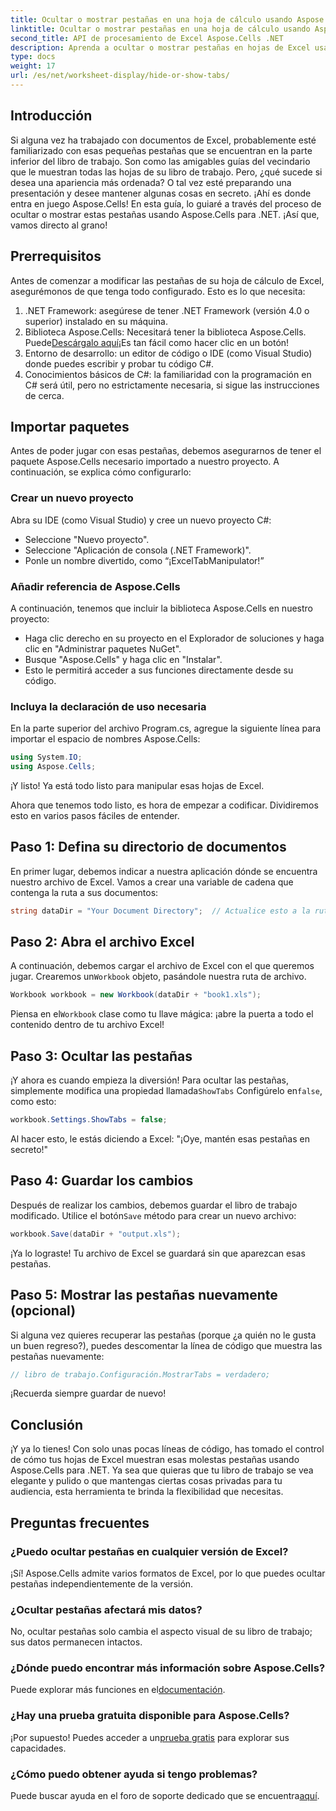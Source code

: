 ```yaml
---
title: Ocultar o mostrar pestañas en una hoja de cálculo usando Aspose.Cells
linktitle: Ocultar o mostrar pestañas en una hoja de cálculo usando Aspose.Cells
second_title: API de procesamiento de Excel Aspose.Cells .NET
description: Aprenda a ocultar o mostrar pestañas en hojas de Excel usando Aspose.Cells para .NET en este completo tutorial paso a paso.
type: docs
weight: 17
url: /es/net/worksheet-display/hide-or-show-tabs/
---
```

## Introducción

Si alguna vez ha trabajado con documentos de Excel, probablemente esté familiarizado con esas pequeñas pestañas que se encuentran en la parte inferior del libro de trabajo. Son como las amigables guías del vecindario que le muestran todas las hojas de su libro de trabajo. Pero, ¿qué sucede si desea una apariencia más ordenada? O tal vez esté preparando una presentación y desee mantener algunas cosas en secreto. ¡Ahí es donde entra en juego Aspose.Cells! En esta guía, lo guiaré a través del proceso de ocultar o mostrar estas pestañas usando Aspose.Cells para .NET. ¡Así que, vamos directo al grano!

## Prerrequisitos

Antes de comenzar a modificar las pestañas de su hoja de cálculo de Excel, asegurémonos de que tenga todo configurado. Esto es lo que necesita:

1. .NET Framework: asegúrese de tener .NET Framework (versión 4.0 o superior) instalado en su máquina.
2.  Biblioteca Aspose.Cells: Necesitará tener la biblioteca Aspose.Cells. Puede[Descárgalo aquí](https://releases.aspose.com/cells/net/)¡Es tan fácil como hacer clic en un botón!
3. Entorno de desarrollo: un editor de código o IDE (como Visual Studio) donde puedes escribir y probar tu código C#.
4. Conocimientos básicos de C#: la familiaridad con la programación en C# será útil, pero no estrictamente necesaria, si sigue las instrucciones de cerca.

## Importar paquetes

Antes de poder jugar con esas pestañas, debemos asegurarnos de tener el paquete Aspose.Cells necesario importado a nuestro proyecto. A continuación, se explica cómo configurarlo:

### Crear un nuevo proyecto

Abra su IDE (como Visual Studio) y cree un nuevo proyecto C#:

- Seleccione "Nuevo proyecto".
- Seleccione "Aplicación de consola (.NET Framework)". 
- Ponle un nombre divertido, como “¡ExcelTabManipulator!”

### Añadir referencia de Aspose.Cells

A continuación, tenemos que incluir la biblioteca Aspose.Cells en nuestro proyecto:

- Haga clic derecho en su proyecto en el Explorador de soluciones y haga clic en "Administrar paquetes NuGet".
- Busque "Aspose.Cells" y haga clic en "Instalar". 
- Esto le permitirá acceder a sus funciones directamente desde su código.

### Incluya la declaración de uso necesaria

En la parte superior del archivo Program.cs, agregue la siguiente línea para importar el espacio de nombres Aspose.Cells:

```csharp
using System.IO;
using Aspose.Cells;
```

¡Y listo! Ya está todo listo para manipular esas hojas de Excel.

Ahora que tenemos todo listo, es hora de empezar a codificar. Dividiremos esto en varios pasos fáciles de entender.

## Paso 1: Defina su directorio de documentos

En primer lugar, debemos indicar a nuestra aplicación dónde se encuentra nuestro archivo de Excel. Vamos a crear una variable de cadena que contenga la ruta a sus documentos:

```csharp
string dataDir = "Your Document Directory";  // Actualice esto a la ruta de su directorio
```

## Paso 2: Abra el archivo Excel

 A continuación, debemos cargar el archivo de Excel con el que queremos jugar. Crearemos un`Workbook` objeto, pasándole nuestra ruta de archivo.

```csharp
Workbook workbook = new Workbook(dataDir + "book1.xls");
```

 Piensa en el`Workbook` clase como tu llave mágica: ¡abre la puerta a todo el contenido dentro de tu archivo Excel!

## Paso 3: Ocultar las pestañas

 ¡Y ahora es cuando empieza la diversión! Para ocultar las pestañas, simplemente modifica una propiedad llamada`ShowTabs` Configúrelo en`false`, como esto:

```csharp
workbook.Settings.ShowTabs = false;
```

Al hacer esto, le estás diciendo a Excel: "¡Oye, mantén esas pestañas en secreto!"

## Paso 4: Guardar los cambios

 Después de realizar los cambios, debemos guardar el libro de trabajo modificado. Utilice el botón`Save` método para crear un nuevo archivo:

```csharp
workbook.Save(dataDir + "output.xls");
```

¡Ya lo lograste! Tu archivo de Excel se guardará sin que aparezcan esas pestañas.

## Paso 5: Mostrar las pestañas nuevamente (opcional)

Si alguna vez quieres recuperar las pestañas (porque ¿a quién no le gusta un buen regreso?), puedes descomentar la línea de código que muestra las pestañas nuevamente:

```csharp
// libro de trabajo.Configuración.MostrarTabs = verdadero;
```

¡Recuerda siempre guardar de nuevo!

## Conclusión

¡Y ya lo tienes! Con solo unas pocas líneas de código, has tomado el control de cómo tus hojas de Excel muestran esas molestas pestañas usando Aspose.Cells para .NET. Ya sea que quieras que tu libro de trabajo se vea elegante y pulido o que mantengas ciertas cosas privadas para tu audiencia, esta herramienta te brinda la flexibilidad que necesitas. 

## Preguntas frecuentes

### ¿Puedo ocultar pestañas en cualquier versión de Excel?
¡Sí! Aspose.Cells admite varios formatos de Excel, por lo que puedes ocultar pestañas independientemente de la versión.

### ¿Ocultar pestañas afectará mis datos?
No, ocultar pestañas solo cambia el aspecto visual de su libro de trabajo; sus datos permanecen intactos.

### ¿Dónde puedo encontrar más información sobre Aspose.Cells?
Puede explorar más funciones en el[documentación](https://reference.aspose.com/cells/net/).

### ¿Hay una prueba gratuita disponible para Aspose.Cells?
 ¡Por supuesto! Puedes acceder a un[prueba gratis](https://releases.aspose.com/) para explorar sus capacidades.

### ¿Cómo puedo obtener ayuda si tengo problemas?
 Puede buscar ayuda en el foro de soporte dedicado que se encuentra[aquí](https://forum.aspose.com/c/cells/9).